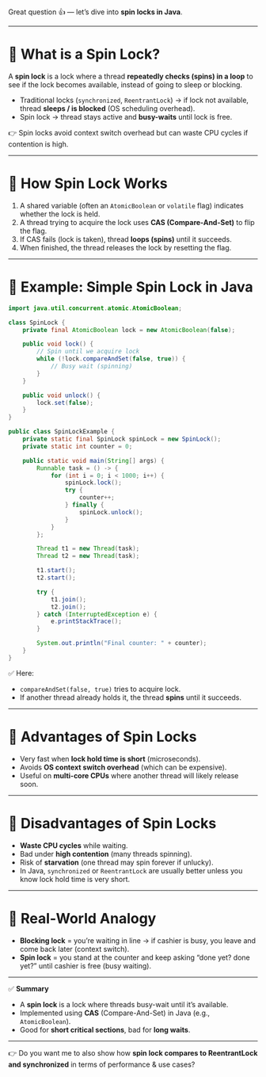 Great question 👍 — let’s dive into **spin locks in Java**.

---

# 🔹 What is a Spin Lock?

A **spin lock** is a lock where a thread **repeatedly checks (spins) in a loop** to see if the lock becomes available, instead of going to sleep or blocking.

* Traditional locks (`synchronized`, `ReentrantLock`) → if lock not available, thread **sleeps / is blocked** (OS scheduling overhead).
* Spin lock → thread stays active and **busy-waits** until lock is free.

👉 Spin locks avoid context switch overhead but can waste CPU cycles if contention is high.

---

# 🔹 How Spin Lock Works

1. A shared variable (often an `AtomicBoolean` or `volatile` flag) indicates whether the lock is held.
2. A thread trying to acquire the lock uses **CAS (Compare-And-Set)** to flip the flag.
3. If CAS fails (lock is taken), thread **loops (spins)** until it succeeds.
4. When finished, the thread releases the lock by resetting the flag.

---

# 🔹 Example: Simple Spin Lock in Java

```java
import java.util.concurrent.atomic.AtomicBoolean;

class SpinLock {
    private final AtomicBoolean lock = new AtomicBoolean(false);

    public void lock() {
        // Spin until we acquire lock
        while (!lock.compareAndSet(false, true)) {
            // Busy wait (spinning)
        }
    }

    public void unlock() {
        lock.set(false);
    }
}

public class SpinLockExample {
    private static final SpinLock spinLock = new SpinLock();
    private static int counter = 0;

    public static void main(String[] args) {
        Runnable task = () -> {
            for (int i = 0; i < 1000; i++) {
                spinLock.lock();
                try {
                    counter++;
                } finally {
                    spinLock.unlock();
                }
            }
        };

        Thread t1 = new Thread(task);
        Thread t2 = new Thread(task);

        t1.start();
        t2.start();

        try {
            t1.join();
            t2.join();
        } catch (InterruptedException e) {
            e.printStackTrace();
        }

        System.out.println("Final counter: " + counter);
    }
}
```

✅ Here:

* `compareAndSet(false, true)` tries to acquire lock.
* If another thread already holds it, the thread **spins** until it succeeds.

---

# 🔹 Advantages of Spin Locks

* Very fast when **lock hold time is short** (microseconds).
* Avoids **OS context switch overhead** (which can be expensive).
* Useful on **multi-core CPUs** where another thread will likely release soon.

---

# 🔹 Disadvantages of Spin Locks

* **Waste CPU cycles** while waiting.
* Bad under **high contention** (many threads spinning).
* Risk of **starvation** (one thread may spin forever if unlucky).
* In Java, `synchronized` or `ReentrantLock` are usually better unless you know lock hold time is very short.

---

# 🔹 Real-World Analogy

* **Blocking lock** = you’re waiting in line → if cashier is busy, you leave and come back later (context switch).
* **Spin lock** = you stand at the counter and keep asking “done yet? done yet?” until cashier is free (busy waiting).

---

✅ **Summary**

* A **spin lock** is a lock where threads busy-wait until it’s available.
* Implemented using **CAS** (Compare-And-Set) in Java (e.g., `AtomicBoolean`).
* Good for **short critical sections**, bad for **long waits**.

---

👉 Do you want me to also show how **spin lock compares to ReentrantLock and synchronized** in terms of performance & use cases?
